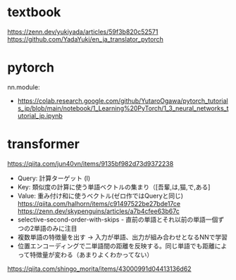 # textbook
https://zenn.dev/yukiyada/articles/59f3b820c52571
https://github.com/YadaYuki/en_ja_translator_pytorch

# pytorch
nn.module:
- https://colab.research.google.com/github/YutaroOgawa/pytorch_tutorials_jp/blob/main/notebook/1_Learning%20PyTorch/1_3_neural_networks_tutorial_jp.ipynb

# transformer
https://qiita.com/jun40vn/items/9135bf982d73d9372238
* Query: 計算ターゲット (I)
* Key: 類似度の計算に使う単語ベクトルの集まり（[吾輩,は,猫,で,ある]
* Value: 重み付け和に使うベクトル(ゼロ作ではQueryと同じ)
https://qiita.com/halhorn/items/c91497522be27bde17ce
https://zenn.dev/skypenguins/articles/a7b4cfee63b67c
* selective-second-order-with-skips - 直前の単語とそれ以前の単語一個ずつの2単語のみに注目
* 複数単語の特徴量を出す -> 入力が単語、出力が組み合わせとなるNNで学習
* 位置エンコーディングで二単語間の距離を反映する。同じ単語でも距離によって特徴量が変わる（あまりよくわかってない）

https://qiita.com/shingo_morita/items/43000991d04413136d62
